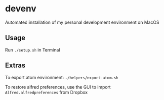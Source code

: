 # devenv
Automated installation of my personal development environment on MacOS

## Usage
Run `./setup.sh` in Terminal

## Extras
To export atom environment:
`./helpers/export-atom.sh`

To restore alfred preferences, use the GUI to import `Alfred.alfredpreferences` from Dropbox
